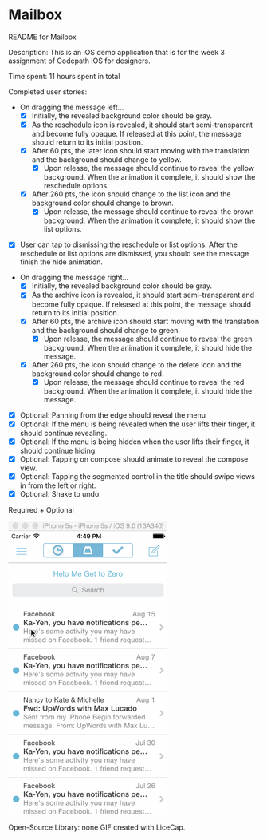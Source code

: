 # Mailbox

README for Mailbox

Description:
This is an iOS demo application that is for the week 3 assignment of Codepath iOS for designers.

Time spent: 11 hours spent in total

Completed user stories:

* On dragging the message left...
	* [x] Initially, the revealed background color should be gray.
	* [x] As the reschedule icon is revealed, it should start semi-transparent and become fully opaque. If released at this point, the message should return to its initial position.
	* [x] After 60 pts, the later icon should start moving with the translation and the background should change to yellow.
	  * [x] Upon release, the message should continue to reveal the yellow background. When the animation it complete, it should show the reschedule options.
	* [x] After 260 pts, the icon should change to the list icon and the background color should change to brown.
	  * [x] Upon release, the message should continue to reveal the brown background. When the animation it complete, it should show the list options.
* [x] User can tap to dismissing the reschedule or list options. After the reschedule or list options are dismissed, you should see the message finish the hide animation.
* On dragging the message right...
	* [x] Initially, the revealed background color should be gray.
	* [x] As the archive icon is revealed, it should start semi-transparent and become fully opaque. If released at this point, the message should return to its initial position.
	* [x] After 60 pts, the archive icon should start moving with the translation and the background should change to green.
	  * [x] Upon release, the message should continue to reveal the green background. When the animation it complete, it should hide the message.
	* [x] After 260 pts, the icon should change to the delete icon and the background color should change to red.
	  * [x] Upon release, the message should continue to reveal the red background. When the animation it complete, it should hide the message.
* [x] Optional: Panning from the edge should reveal the menu
* [x] Optional: If the menu is being revealed when the user lifts their finger, it should continue revealing.
* [x] Optional: If the menu is being hidden when the user lifts their finger, it should continue hiding.
* [x] Optional: Tapping on compose should animate to reveal the compose view.
* [x] Optional: Tapping the segmented control in the title should swipe views in from the left or right.
* [x] Optional: Shake to undo.

Required + Optional

![Video Walkthrough](mailbox.gif?raw=true)


Open-Source Library: none
GIF created with LiceCap.








